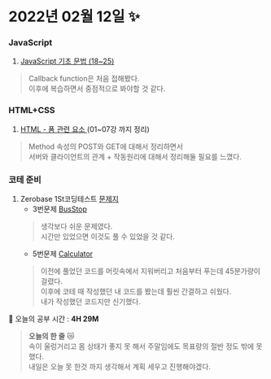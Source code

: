 # 2022년 02월 12일 :sparkles:
### JavaScript
1. [JavaScript 기초 문법 (18~25)](https://9raeng.notion.site/JavaScript-18-25-2a4709a3e90448f78555f75a186d5886)
> Callback function은 처음 접해봤다.  
이후에 복습하면서 중점적으로 봐야할 것 같다.
### HTML+CSS
1. [HTML - 폼 관련 요소 ](https://9raeng.notion.site/aec28e12f39f41c6ac485f86fa940e59) (01~07강 까지 정리)
> Method 속성의 POST와 GET에 대해서 정리하면서  
서버와 클라이언트의 관계 + 작동원리에 대해서 정리해둘 필요를 느꼈다.
### 코테 준비
1. Zerobase 1St코딩테스트 [문제지](https://9raeng.notion.site/1st-2c015e343b8346af9ea5daabf2f7652f)
    + 3번문제 [BusStop](https://github.com/sgyeong97/Coding-Test/blob/master/1st_coding_test/bus_stop.py)
    > 생각보다 쉬운 문제였다.  
    시간만 있었으면 이것도 풀 수 있었을 것 같다.
    + 5번문제 [Calculator](https://github.com/sgyeong97/Coding-Test/blob/master/1st_coding_test/Calclator.py)
    > 이전에 풀었던 코드를 머릿속에서 지워버리고 처음부터 푸는데 45분가량이 걸렸다.  
    이후에 코테 때 작성했던 내 코드를 봤는데 훨씬 간결하고 쉬웠다.  
    내가 작성했던 코드지만 신기했다.

:book: 오늘의 공부 시간 : **4H 29M**

> **오늘의 한 줄** 😿  
속이 울렁거리고 몸 상태가 좋지 못 해서 주말임에도 목표량의 절반 정도 밖에 못 했다.  
내일은 오늘 못 한것 까지 생각해서 계획 세우고 진행해야겠다.

